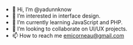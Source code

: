 - 👋 Hi, I’m @yadunnknow
- 👀 I’m interested in interface design.
- 🌱 I’m currently learning JavaScript and PHP.
- 💞️ I’m looking to collaborate on UI/UX projects.
- 📫 How to reach me emicorneau@gmail.com

<!---
yadunnknow/yadunnknow is a ✨ special ✨ repository because its `README.md` (this file) appears on your GitHub profile.
You can click the Preview link to take a look at your changes.
--->
